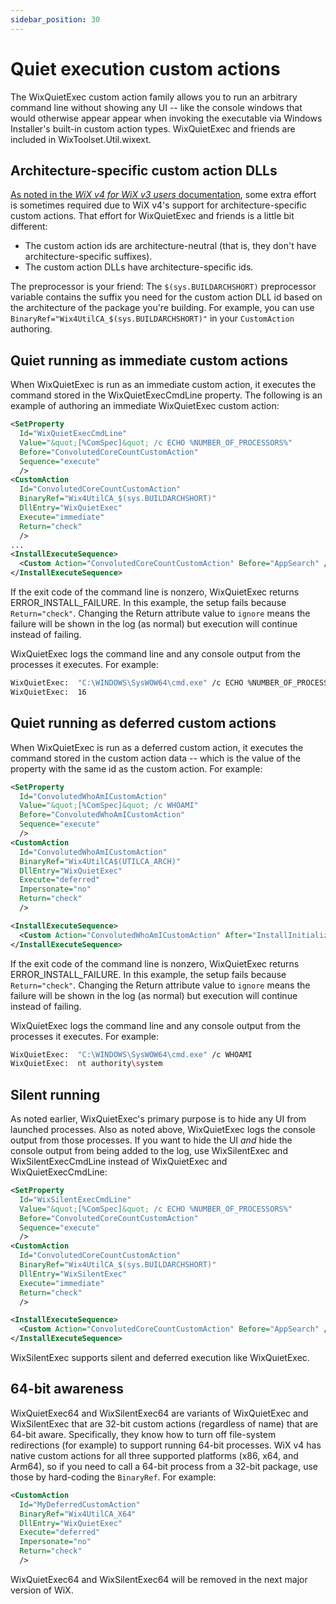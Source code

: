 ```yaml
---
sidebar_position: 30
---
```


# Quiet execution custom actions

The WixQuietExec custom action family allows you to run an arbitrary command line without showing any UI -- like the console windows that would otherwise appear appear when invoking the executable via Windows Installer's built-in custom action types. WixQuietExec and friends are included in WixToolset.Util.wixext.


## Architecture-specific custom action DLLs 

[As noted in the _WiX v4 for WiX v3 users_ documentation](../../fourthree.md#customactionids), some extra effort is sometimes required due to WiX v4's support for architecture-specific custom actions. That effort for WixQuietExec and friends is a little bit different:

- The custom action ids are architecture-neutral (that is, they don't have architecture-specific suffixes).
- The custom action DLLs have architecture-specific ids.

The preprocessor is your friend: The `$(sys.BUILDARCHSHORT)` preprocessor variable contains the suffix you need for the custom action DLL id based on the architecture of the package you're building. For example, you can use `BinaryRef="Wix4UtilCA_$(sys.BUILDARCHSHORT)"` in your `CustomAction` authoring.


## Quiet running as immediate custom actions

When WixQuietExec is run as an immediate custom action, it executes the command stored in the WixQuietExecCmdLine property. The following is an example of authoring an immediate WixQuietExec custom action:

```xml
<SetProperty 
  Id="WixQuietExecCmdLine" 
  Value="&quot;[%ComSpec]&quot; /c ECHO %NUMBER_OF_PROCESSORS%" 
  Before="ConvolutedCoreCountCustomAction" 
  Sequence="execute"
  />
<CustomAction 
  Id="ConvolutedCoreCountCustomAction" 
  BinaryRef="Wix4UtilCA_$(sys.BUILDARCHSHORT)" 
  DllEntry="WixQuietExec"
  Execute="immediate"
  Return="check"
  />
...
<InstallExecuteSequence>
  <Custom Action="ConvolutedCoreCountCustomAction" Before="AppSearch" />
</InstallExecuteSequence>
```

If the exit code of the command line is nonzero, WixQuietExec returns ERROR_INSTALL_FAILURE. In this example, the setup fails because `Return="check"`. Changing the Return attribute value to `ignore` means the failure will be shown in the log (as normal) but execution will continue instead of failing.

WixQuietExec logs the command line and any console output from the processes it executes. For example:

```sh
WixQuietExec:  "C:\WINDOWS\SysWOW64\cmd.exe" /c ECHO %NUMBER_OF_PROCESSORS%
WixQuietExec:  16
```


## Quiet running as deferred custom actions

When WixQuietExec is run as a deferred custom action, it executes the command stored in the custom action data -- which is the value of the property with the same id as the custom action. For example:

```xml
<SetProperty 
  Id="ConvolutedWhoAmICustomAction" 
  Value="&quot;[%ComSpec]&quot; /c WHOAMI" 
  Before="ConvolutedWhoAmICustomAction" 
  Sequence="execute" 
  />
<CustomAction 
  Id="ConvolutedWhoAmICustomAction" 
  BinaryRef="Wix4UtilCA$(UTILCA_ARCH)" 
  DllEntry="WixQuietExec" 
  Execute="deferred" 
  Impersonate="no" 
  Return="check" 
  />

<InstallExecuteSequence>
  <Custom Action="ConvolutedWhoAmICustomAction" After="InstallInitialize" />
</InstallExecuteSequence>
```

If the exit code of the command line is nonzero, WixQuietExec returns ERROR_INSTALL_FAILURE. In this example, the setup fails because `Return="check"`. Changing the Return attribute value to `ignore` means the failure will be shown in the log (as normal) but execution will continue instead of failing.

WixQuietExec logs the command line and any console output from the processes it executes. For example:

```sh
WixQuietExec:  "C:\WINDOWS\SysWOW64\cmd.exe" /c WHOAMI
WixQuietExec:  nt authority\system
```


## Silent running

As noted earlier, WixQuietExec's primary purpose is to hide any UI from launched processes. Also as noted above, WixQuietExec logs the console output from those processes. If you want to hide the UI _and_ hide the console output from being added to the log, use WixSilentExec and WixSilentExecCmdLine instead of WixQuietExec and WixQuietExecCmdLine:

```xml
<SetProperty 
  Id="WixSilentExecCmdLine" 
  Value="&quot;[%ComSpec]&quot; /c ECHO %NUMBER_OF_PROCESSORS%" 
  Before="ConvolutedCoreCountCustomAction" 
  Sequence="execute" 
  />
<CustomAction 
  Id="ConvolutedCoreCountCustomAction" 
  BinaryRef="Wix4UtilCA_$(sys.BUILDARCHSHORT)" 
  DllEntry="WixSilentExec" 
  Execute="immediate" 
  Return="check" 
  />

<InstallExecuteSequence>
  <Custom Action="ConvolutedCoreCountCustomAction" Before="AppSearch" />
</InstallExecuteSequence>
```

WixSilentExec supports silent and deferred execution like WixQuietExec.


## 64-bit awareness

WixQuietExec64 and WixSilentExec64 are variants of WixQuietExec and WixSilentExec that are 32-bit custom actions (regardless of name) that are 64-bit aware. Specifically, they know how to turn off file-system redirections (for example) to support running 64-bit processes. WiX v4 has native custom actions for all three supported platforms (x86, x64, and Arm64), so if you need to call a 64-bit process from a 32-bit package, use those by hard-coding the `BinaryRef`. For example:

```xml
<CustomAction 
  Id="MyDeferredCustomAction" 
  BinaryRef="Wix4UtilCA_X64" 
  DllEntry="WixQuietExec" 
  Execute="deferred" 
  Impersonate="no" 
  Return="check" 
  />
```

WixQuietExec64 and WixSilentExec64 will be removed in the next major version of WiX.

